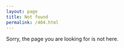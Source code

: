 ```yaml
---
layout: page
title: Not found
permalink: /404.html
---
```


Sorry, the page you are looking for is not here.

